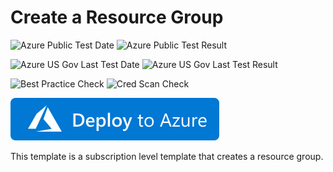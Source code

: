 # Create a Resource Group

![Azure Public Test Date](https://azurequickstartsservice.blob.core.windows.net/badges/subscription-deployments/create-rg/PublicLastTestDate.svg)
![Azure Public Test Result](https://azurequickstartsservice.blob.core.windows.net/badges/subscription-deployments/create-rg/PublicDeployment.svg)

![Azure US Gov Last Test Date](https://azurequickstartsservice.blob.core.windows.net/badges/subscription-deployments/create-rg/FairfaxLastTestDate.svg)
![Azure US Gov Last Test Result](https://azurequickstartsservice.blob.core.windows.net/badges/subscription-deployments/create-rg/FairfaxDeployment.svg)

![Best Practice Check](https://azurequickstartsservice.blob.core.windows.net/badges/subscription-deployments/create-rg/BestPracticeResult.svg)
![Cred Scan Check](https://azurequickstartsservice.blob.core.windows.net/badges/subscription-deployments/create-rg/CredScanResult.svg)

[![Deploy To Azure](https://raw.githubusercontent.com/Azure/azure-quickstart-templates/master/1-CONTRIBUTION-GUIDE/images/deploytoazure.svg?sanitize=true)](https://portal.azure.com/#create/Microsoft.Template/uri/https%3A%2F%2Fraw.githubusercontent.com%2Fjfbabayaga%2Fmain%2Fazure-templates%2FFresourcegroup%2Fresourcegroup.json)


This template is a subscription level template that creates a resource group.
